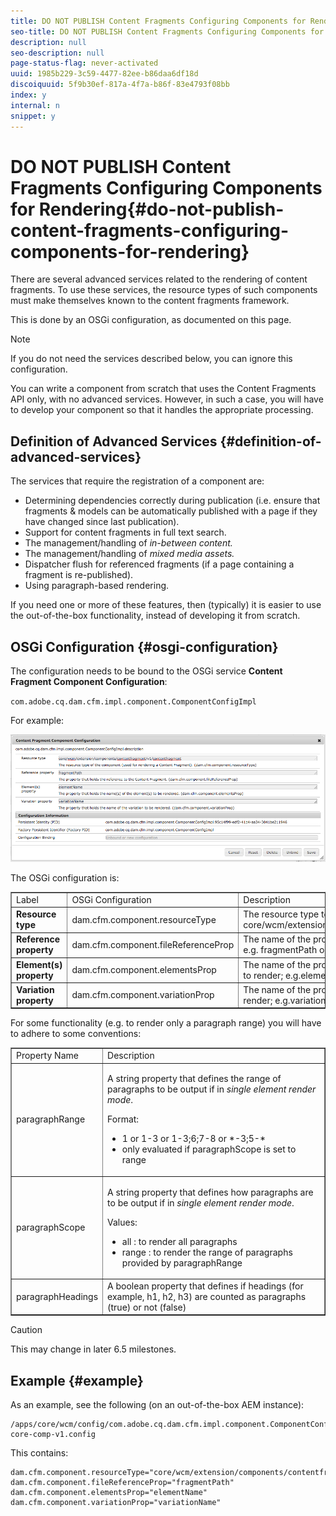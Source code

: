 ```yaml
---
title: DO NOT PUBLISH Content Fragments Configuring Components for Rendering
seo-title: DO NOT PUBLISH Content Fragments Configuring Components for Rendering
description: null
seo-description: null
page-status-flag: never-activated
uuid: 1985b229-3c59-4477-82ee-b86daa6df18d
discoiquuid: 5f9b30ef-817a-4f7a-b86f-83e4793f08bb
index: y
internal: n
snippet: y
---
```


# DO NOT PUBLISH Content Fragments Configuring Components for Rendering{#do-not-publish-content-fragments-configuring-components-for-rendering}

There are several advanced services related to the rendering of content fragments. To use these services, the resource types of such components must make themselves known to the content fragments framework.

This is done by an OSGi configuration, as documented on this page.

>[!NOTE]
>
>If you do not need the services described below, you can ignore this configuration.
>
>You can write a component from scratch that uses the Content Fragments API only, with no advanced services. However, in such a case, you will have to develop your component so that it handles the appropriate processing.

## Definition of Advanced Services {#definition-of-advanced-services}

The services that require the registration of a component are:

* Determining dependencies correctly during publication (i.e. ensure that fragments & models can be automatically published with a page if they have changed since last publication).
* Support for content fragments in full text search.
* The management/handling of *in-between content.*
* The management/handling of *mixed media assets.*
* Dispatcher flush for referenced fragments (if a page containing a fragment is re-published).
* Using paragraph-based rendering.

If you need one or more of these features, then (typically) it is easier to use the out-of-the-box functionality, instead of developing it from scratch.

## OSGi Configuration {#osgi-configuration}

The configuration needs to be bound to the OSGi service **Content Fragment Component Configuration**:

`com.adobe.cq.dam.cfm.impl.component.ComponentConfigImpl`

For example:

![](assets/CFM-01.png)

The OSGi configuration is:

<table border="1" cellpadding="1" cellspacing="0" width="100%"> 
 <tbody> 
  <tr> 
   <td>Label</td> 
   <td>OSGi Configuration<br /> </td> 
   <td>Description</td> 
  </tr> 
  <tr> 
   <td><strong>Resource type</strong></td> 
   <td><span class="code">dam.cfm.component.resourceType</span></td> 
   <td>The resource type to register; e.g. <span class="code">core/wcm/extension/components/contentfragment/v1/contentfragment</span></td> 
  </tr> 
  <tr> 
   <td><strong>Reference property</strong></td> 
   <td><span class="code">dam.cfm.component.fileReferenceProp</span></td> 
   <td>The name of the property that contains the reference to the fragment; e.g. <span class="code">fragmentPath</span> or <span class="code">fileReference</span></td> 
  </tr> 
  <tr> 
   <td><strong>Element(s) property</strong></td> 
   <td><span class="code">dam.cfm.component.elementsProp</span></td> 
   <td>The name of the property that contains the name(s) of the element(s) to render; e.g.<span class="code">elementName</span></td> 
  </tr> 
  <tr> 
   <td><strong>Variation property</strong><br /> </td> 
   <td><span class="code">dam.cfm.component.variationProp</span></td> 
   <td>The name of the property that contains the name of the variation to render; e.g.<span class="code">variationName</span></td> 
  </tr> 
 </tbody> 
</table>

For some functionality (e.g. to render only a paragraph range) you will have to adhere to some conventions:

<table border="1" cellpadding="1" cellspacing="0" width="100%"> 
 <tbody> 
  <tr> 
   <td>Property Name</td> 
   <td>Description</td> 
  </tr> 
  <tr> 
   <td><span class="code">paragraphRange</span></td> 
   <td><p>A string property that defines the range of paragraphs to be output if in <em>single element render mode</em>.</p> <p>Format:</p> 
    <ul> 
     <li><span class="code">1</span> or <span class="code">1-3</span> or <span class="code">1-3;6;7-8</span> or <span class="code">*-3;5-*</span></li> 
     <li>only evaluated if <span class="code">paragraphScope</span> is set to <span class="code">range</span></li> 
    </ul> </td> 
  </tr> 
  <tr> 
   <td><span class="code">paragraphScope</span></td> 
   <td><p>A string property that defines how paragraphs are to be output if in <em>single element render mode</em>.</p> <p>Values:</p> 
    <ul> 
     <li><span class="code">all</span> : to render all paragraphs</li> 
     <li><span class="code">range</span> : to render the range of paragraphs provided by <span class="code">paragraphRange</span></li> 
    </ul> </td> 
  </tr> 
  <tr> 
   <td><span class="code">paragraphHeadings</span></td> 
   <td>A boolean property that defines if headings (for example, <span class="code">h1</span>, <span class="code">h2</span>, <span class="code">h3</span>) are counted as paragraphs (<span class="code">true</span>) or not (<span class="code">false</span>)</td> 
  </tr> 
 </tbody> 
</table>

>[!CAUTION]
>
>This may change in later 6.5 milestones.

## Example {#example}

As an example, see the following (on an out-of-the-box AEM instance):

```
/apps/core/wcm/config/com.adobe.cq.dam.cfm.impl.component.ComponentConfigImpl-core-comp-v1.config  
```

This contains:

```
dam.cfm.component.resourceType="core/wcm/extension/components/contentfragment/v1/contentfragment"
dam.cfm.component.fileReferenceProp="fragmentPath"
dam.cfm.component.elementsProp="elementName"
dam.cfm.component.variationProp="variationName"
```

